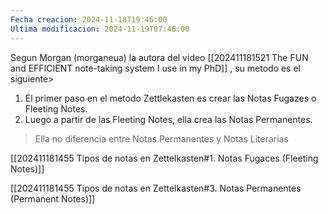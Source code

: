 ```yaml
---
Fecha creacion: 2024-11-18T19:46:00
Ultima modificacion: 2024-11-19T07:46:00
---
```




Segun Morgan (morganeua) la autora del video [[202411181521 The FUN and EFFICIENT note-taking system I use in my PhD]] , su metodo es el siguiente>

1. El primer paso en el metodo Zettlekasten es crear las Notas Fugazes o Fleeting Notes. 
2. Luego a partir de las Fleeting Notes, ella crea las Notas Permanentes.

> Ella no diferencia entre Notas Permanentes y Notas Literarias



[[202411181455 Tipos de notas en Zettelkasten#1. Notas Fugaces (Fleeting Notes)]]

[[202411181455 Tipos de notas en Zettelkasten#3. Notas Permanentes (Permanent Notes)]]




